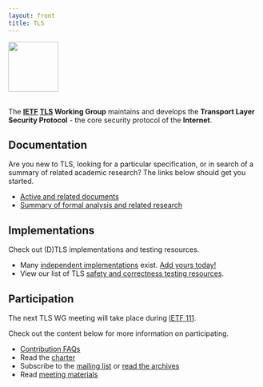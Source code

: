 ```yaml
---
layout: front
title: TLS
---
```


<div class="row">
    <div class="jumbotron">
        <div class="container">
            <div class="row">
                <div class="col-sm-2">
                    <img src="/assets/img/TLS-Badge-Files/svg/TLS-Badge-Color-RGB.svg" height="100">
                </div>
                <div class="col-sm-10">
                    <p class="lead"><br>The <strong><a href="http://www.ietf.org/">IETF</a> <a href="https://datatracker.ietf.org/wg/tls/about/">TLS</a> Working Group</strong> maintains and develops the <strong>Transport Layer Security Protocol</strong> - the core security protocol of the <strong>Internet</strong>.</p>
                </div>
            </div>
        </div>
    </div>
</div>

<div class="row">
    <div class="col-sm-4">
        <h2>Documentation</h2>
        <p>Are you new to TLS, looking for a particular specification, or in search of a summary of related academic research? The links below should get you started.</p>
        <ul>
            <!--<li><a href="https://github.com/tlswg/tlswg-wiki/blob/master/OVERVIEW.md">Overview of TLS and DTLS</a></li>-->
            <li><a href="https://datatracker.ietf.org/wg/tls/documents/">Active and related documents</a></li>
            <li><a href="https://github.com/tlswg/tlswg-wiki/blob/master/RESEARCH.md">Summary of formal analysis and related research</a></li>
        </ul>
    </div>
    <div class="col-sm-4">
        <h2>Implementations</h2>
        <p>Check out (D)TLS implementations and testing resources.</p>
        <ul>
            <li>Many <a href="https://github.com/tlswg/tlswg-wiki/blob/master/IMPLEMENTATIONS.md">independent implementations</a> exist. <a href="https://github.com/tlswg/tlswg.github.io/pulls">Add yours today!</a></li>
            <li>View our list of TLS <a href="https://github.com/tlswg/tlswg-wiki/blob/master/TESTING.md">safety and correctness testing resources</a>.</li>
        </ul>
    </div>
    <div class="col-sm-4">
        <h2>Participation</h2>
        <p>The next TLS WG meeting will take place during <a href="https://datatracker.ietf.org/meeting/111/session/tls">IETF 111</a>.</p>
        <p>Check out the content below for more information on participating.</p>
        <ul>
            <li><a href="https://github.com/tlswg/tlswg-wiki/blob/master/FAQ.md">Contribution FAQs</a></li>
            <li>Read the <a href="https://datatracker.ietf.org/wg/tls/charter/">charter</a></li>
            <li>Subscribe to the <a href="https://www.ietf.org/mailman/listinfo/tls">mailing list</a> or <a href="https://mailarchive.ietf.org/arch/browse/tls/">read the archives</a></li>
            <li>Read <a href="https://github.com/tlswg/wg-materials">meeting materials</a></li>
        </ul>
    </div>
</div>

